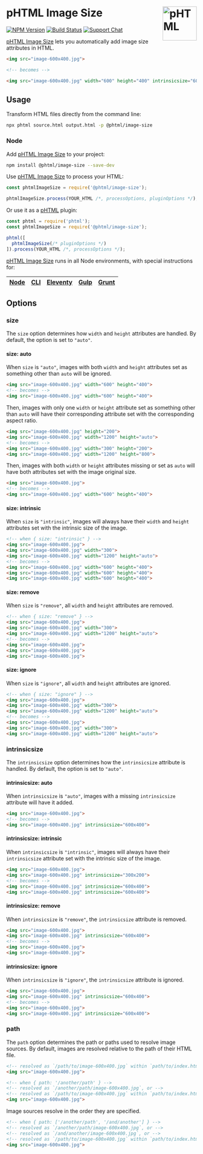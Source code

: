# pHTML Image Size [<img src="https://phtml.io/logo.svg" alt="pHTML" width="90" height="90" align="right">][phtml]

[![NPM Version][npm-img]][npm-url]
[![Build Status][cli-img]][cli-url]
[![Support Chat][git-img]][git-url]

[pHTML Image Size] lets you automatically add image size attributes in HTML.

```html
<img src="image-600x400.jpg">

<!-- becomes -->

<img src="image-600x400.jpg" width="600" height="400" intrinsicsize="600x400">
```

## Usage

Transform HTML files directly from the command line:

```bash
npx phtml source.html output.html -p @phtml/image-size
```

### Node

Add [pHTML Image Size] to your project:

```bash
npm install @phtml/image-size --save-dev
```

Use [pHTML Image Size] to process your HTML:

```js
const phtmlImageSize = require('@phtml/image-size');

phtmlImageSize.process(YOUR_HTML /*, processOptions, pluginOptions */);
```

Or use it as a [pHTML] plugin:

```js
const phtml = require('phtml');
const phtmlImageSize = require('@phtml/image-size');

phtml([
  phtmlImageSize(/* pluginOptions */)
]).process(YOUR_HTML /*, processOptions */);
```

[pHTML Image Size] runs in all Node environments, with special instructions for:

| [Node](INSTALL.md#node) | [CLI](INSTALL.md#phtml-cli) | [Eleventy](INSTALL.md#eleventy) | [Gulp](INSTALL.md#gulp) | [Grunt](INSTALL.md#grunt) |
| --- | --- | --- | --- | --- |

## Options

### size

The `size` option determines how `width` and `height` attributes are handled.
By default, the option is set to `"auto"`.

#### size: auto

When `size` is `"auto"`, images with both `width` and `height` attributes set
as something other than `auto` will be ignored.

```html
<img src="image-600x400.jpg" width="600" height="400">
<!-- becomes -->
<img src="image-600x400.jpg" width="600" height="400">
```

Then, images with only one `width` or `height` attribute set as something other
than `auto` will have their corresponding attribute set with the corresponding
aspect ratio.

```html
<img src="image-600x400.jpg" height="200">
<img src="image-600x400.jpg" width="1200" height="auto">
<!-- becomes -->
<img src="image-600x400.jpg" width="300" height="200">
<img src="image-600x400.jpg" width="1200" height="800">
```

Then, images with both `width` or `height` attributes missing or set as `auto`
will have both attributes set with the image original size.

```html
<img src="image-600x400.jpg">
<!-- becomes -->
<img src="image-600x400.jpg" width="600" height="400">
```

#### size: intrinsic

When `size` is `"intrinsic"`, images will always have their `width` and
`height` attributes set with the intrinsic size of the image.

```html
<!-- when { size: "intrinsic" } -->
<img src="image-600x400.jpg">
<img src="image-600x400.jpg" width="300">
<img src="image-600x400.jpg" width="1200" height="auto">
<!-- becomes -->
<img src="image-600x400.jpg" width="600" height="400">
<img src="image-600x400.jpg" width="600" height="400">
<img src="image-600x400.jpg" width="600" height="400">
```

#### size: remove

When `size` is `"remove"`, all `width` and `height` attributes are removed.

```html
<!-- when { size: "remove" } -->
<img src="image-600x400.jpg">
<img src="image-600x400.jpg" width="300">
<img src="image-600x400.jpg" width="1200" height="auto">
<!-- becomes -->
<img src="image-600x400.jpg">
<img src="image-600x400.jpg">
<img src="image-600x400.jpg">
```

#### size: ignore

When `size` is `"ignore"`, all `width` and `height` attributes are ignored.

```html
<!-- when { size: "ignore" } -->
<img src="image-600x400.jpg">
<img src="image-600x400.jpg" width="300">
<img src="image-600x400.jpg" width="1200" height="auto">
<!-- becomes -->
<img src="image-600x400.jpg">
<img src="image-600x400.jpg" width="300">
<img src="image-600x400.jpg" width="1200" height="auto">
```

### intrinsicsize

The `intrinsicsize` option determines how the `intrinsicsize` attribute is
handled. By default, the option is set to `"auto"`.

#### intrinsicsize: auto

When `intrinsicsize` is `"auto"`, images with a missing `intrinsicsize`
attribute will have it added.

```html
<img src="image-600x400.jpg">
<!-- becomes -->
<img src="image-600x400.jpg" intrinsicsize="600x400">
```

#### intrinsicsize: intrinsic

When `intrinsicsize` is `"intrinsic"`, images will always have their
`intrinsicsize` attribute set with the intrinsic size of the image.

```html
<img src="image-600x400.jpg">
<img src="image-600x400.jpg" intrinsicsize="300x200">
<!-- becomes -->
<img src="image-600x400.jpg" intrinsicsize="600x400">
<img src="image-600x400.jpg" intrinsicsize="600x400">
```

#### intrinsicsize: remove

When `intrinsicsize` is `"remove"`, the `intrinsicsize` attribute is removed.

```html
<img src="image-600x400.jpg">
<img src="image-600x400.jpg" intrinsicsize="600x400">
<!-- becomes -->
<img src="image-600x400.jpg">
<img src="image-600x400.jpg">
```

#### intrinsicsize: ignore

When `intrinsicsize` is `"ignore"`, the `intrinsicsize` attribute is ignored.

```html
<img src="image-600x400.jpg">
<img src="image-600x400.jpg" intrinsicsize="600x400">
<!-- becomes -->
<img src="image-600x400.jpg">
<img src="image-600x400.jpg" intrinsicsize="600x400">
```

### path

The `path` option determines the path or paths used to resolve image sources.
By default, images are resolved relative to the path of their HTML file.

```html
<!-- resolved as `/path/to/image-600x400.jpg` within `path/to/index.html` -->
<img src="image-600x400.jpg">
```

```html
<!-- when { path: '/another/path' } -->
<!-- resolved as `/another/path/image-600x400.jpg`, or -->
<!-- resolved as `/path/to/image-600x400.jpg` within `path/to/index.html` -->
<img src="image-600x400.jpg">
```

Image sources resolve in the order they are specified.

```html
<!-- when { path: ['/another/path', '/and/another'] } -->
<!-- resolved as `/another/path/image-600x400.jpg`, or -->
<!-- resolved as `/and/another/image-600x400.jpg`, or -->
<!-- resolved as `/path/to/image-600x400.jpg` within `path/to/index.html` -->
<img src="image-600x400.jpg">
```

[cli-img]: https://img.shields.io/travis/phtmlorg/phtml-image-size.svg
[cli-url]: https://travis-ci.org/phtmlorg/phtml-image-size
[git-img]: https://img.shields.io/badge/support-chat-blue.svg
[git-url]: https://gitter.im/phtmlorg/phtml
[npm-img]: https://img.shields.io/npm/v/@phtml/image-size.svg
[npm-url]: https://www.npmjs.com/package/@phtml/image-size

[pHTML]: https://github.com/phtmlorg/phtml
[pHTML Image Size]: https://github.com/phtmlorg/phtml-image-size

